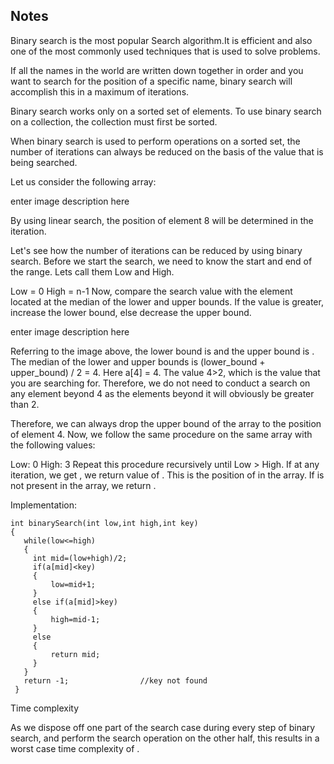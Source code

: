 ## Notes

Binary search is the most popular Search algorithm.It is efficient and also one of the most commonly used techniques that is used to solve problems.

If all the names in the world are written down together in order and you want to search for the position of a specific name, binary search will accomplish this in a maximum of  iterations.

Binary search works only on a sorted set of elements. To use binary search on a collection, the collection must first be sorted.

When binary search is used to perform operations on a sorted set, the number of iterations can always be reduced on the basis of the value that is being searched.

Let us consider the following array:

enter image description here

By using linear search, the position of element 8 will be determined in the  iteration.

Let's see how the number of iterations can be reduced by using binary search. Before we start the search, we need to know the start and end of the range. Lets call them Low and High.

Low = 0
High = n-1
Now, compare the search value  with the element located at the median of the lower and upper bounds. If the value  is greater, increase the lower bound, else decrease the upper bound.

enter image description here

Referring to the image above, the lower bound is  and the upper bound is . The median of the lower and upper bounds is (lower_bound + upper_bound) / 2 = 4. Here a[4] = 4. The value 4>2, which is the value that you are searching for. Therefore, we do not need to conduct a search on any element beyond 4 as the elements beyond it will obviously be greater than 2.

Therefore, we can always drop the upper bound of the array to the position of element 4. Now, we follow the same procedure on the same array with the following values:

Low:   0
High:  3
Repeat this procedure recursively until Low > High. If at any iteration, we get , we return value of . This is the position of  in the array. If  is not present in the array, we return .

Implementation:

```
int binarySearch(int low,int high,int key)
{
   while(low<=high)
   {
     int mid=(low+high)/2;
     if(a[mid]<key)
     {
         low=mid+1;
     }
     else if(a[mid]>key)
     {
         high=mid-1;
     }
     else
     {
         return mid;
     }
   }
   return -1;                //key not found
 }
```

Time complexity

As we dispose off one part of the search case during every step of binary search, and perform the search operation on the other half, this results in a worst case time complexity of .

